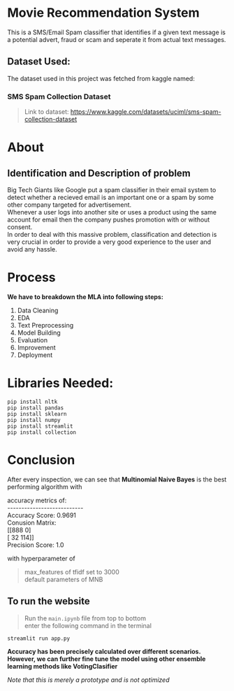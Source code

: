 # Movie Recommendation System
This is a SMS/Email Spam classifier that identifies if a given text message is a potential advert, fraud or scam and seperate it from actual text messages.
## Dataset Used:
The dataset used in this project was fetched from kaggle named:
### SMS Spam Collection Dataset
> Link to dataset: https://www.kaggle.com/datasets/uciml/sms-spam-collection-dataset

# About
## Identification and Description of problem
Big Tech Giants like Google put a spam classifier in their email system to detect whether a recieved email is an important one or a spam by some other company targeted for advertisement. <br>
Whenever a user logs into another site or uses a product using the same account for email then the company pushes promotion with or without consent. <br>
In order to deal with this massive problem, classification and detection is very crucial in order to provide a very good experience to the user and avoid any hassle. <br>

# Process
**We have to breakdown the MLA into following steps:**<br>
1. Data Cleaning
2. EDA
3. Text Preprocessing
4. Model Building
5. Evaluation
6. Improvement
7. Deployment

# Libraries Needed:
```shell
pip install nltk
pip install pandas
pip install sklearn
pip install numpy
pip install streamlit
pip install collection
```
# Conclusion
After every inspection, we can see that 
**Multinomial Naive Bayes** is the best performing algorithm with <br>

accuracy metrics of:<br>
--------------------------- <br>
Accuracy Score: 0.9691 <br>
Conusion Matrix: <br>
[[888   0] <br>
 [ 32 114]] <br>
Precision Score: 1.0 <br>

with hyperparameter of 
> max_features of tfidf set to 3000 <br>
> default parameters of MNB


## To run the website 
> Run the `main.ipynb` file from top to bottom<br>
> enter the following command in the terminal
```shell
streamlit run app.py
```

**Accuracy has been precisely calculated over different scenarios. However, we can further fine tune the model using other ensemble learning methods like VotingClasifier** <br>


*Note that this is merely a prototype and is not optimized*
